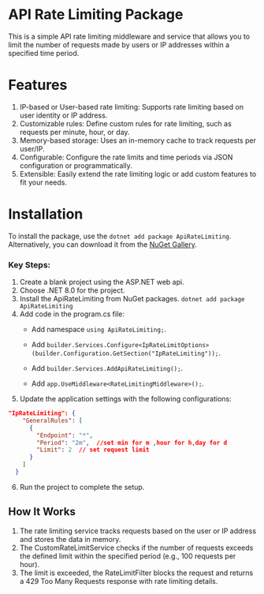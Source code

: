 # API Rate Limiting Package

This is a simple API rate limiting middleware and service that allows you to limit the number of requests made by users or IP addresses within a specified time period.

# Features
1. IP-based or User-based rate limiting: Supports rate limiting based on user identity or IP address.
2. Customizable rules: Define custom rules for rate limiting, such as requests per minute, hour, or day.
3. Memory-based storage: Uses an in-memory cache to track requests per user/IP.
4. Configurable: Configure the rate limits and time periods via JSON configuration or programmatically.
5. Extensible: Easily extend the rate limiting logic or add custom features to fit your needs.

# Installation
To install the package, use the `dotnet add package ApiRateLimiting`.
Alternatively, you can download it from the [NuGet Gallery](https://www.nuget.org/packages/ApiRateLimiting).

 ### Key Steps:

1. Create a blank project using the ASP.NET web api.
2. Choose .NET 8.0 for the project.
3. Install the ApiRateLimiting from NuGet packages.
`dotnet add package ApiRateLimiting`
4. Add code in the program.cs file:
   - Add namespace `using ApiRateLimiting;`.
     
   - Add `builder.Services.Configure<IpRateLimitOptions>(builder.Configuration.GetSection("IpRateLimiting"));`.
     
   - Add `builder.Services.AddApiRateLimiting();`.
   - Add `app.UseMiddleware<RateLimitingMiddleware>();`.
5. Update the application settings with the following configurations:
  ```json
  "IpRateLimiting": {
      "GeneralRules": [
        {
          "Endpoint": "*",
          "Period": "2m",  //set min for m ,hour for h,day for d
          "Limit": 2  // set request limit
        }
      ]
    }
```   
6. Run the project to complete the setup.

## How It Works
1. The rate limiting service tracks requests based on the user or IP address and stores the data in memory.
2. The CustomRateLimitService checks if the number of requests exceeds the defined limit within the specified period (e.g., 100 requests per hour).
3. The limit is exceeded, the RateLimitFilter blocks the request and returns a 429 Too Many Requests response with rate limiting details.
